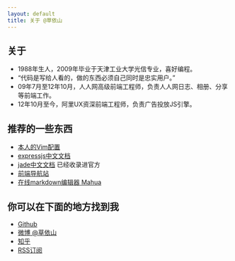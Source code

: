 ```yaml
---
layout: default
title: 关于 @草依山 
---
```


## 关于
* 1988年生人，2009年毕业于天津工业大学光信专业，喜好编程。
* “代码是写给人看的，做的东西必须自己同时是忠实用户。”
* 09年7月至12年10月，人人网高级前端工程师，负责人人网日志、相册、分享等前端工作。
* 12年10月至今，阿里UX资深前端工程师，负责广告投放JS引擎。

## 推荐的一些东西
* [本人的Vim配置](https://github.com/jserme/vim-conf)
* [expressjs中文文档](http://expressjs.jser.us)
* [jade中文文档](http://expressjs.jser.us/jade.html) 已经收录进官方
* [前端导航站](http://123.jser.us/)
* [在线markdown编辑器 Mahua](http://mahua.jser.me/)

## 你可以在下面的地方找到我
* [Github](https://github.com/jserme)
* [微博 @草依山](http://www.weibo.com/ihubo)
* [知乎](http://www.zhihu.com/people/jser.me)
* [RSS订阅](http://jser.me/rss)
